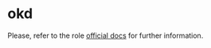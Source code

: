 # okd

Please, refer to the role
[official docs](https://kubeinit.github.io/kubeinit/)
for further information.
